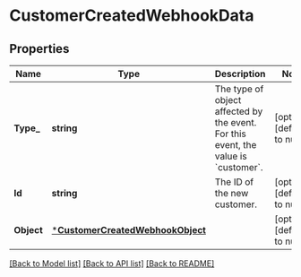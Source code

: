 # CustomerCreatedWebhookData

## Properties
Name | Type | Description | Notes
------------ | ------------- | ------------- | -------------
**Type_** | **string** | The type of object affected by the event. For this event, the value is &#x60;customer&#x60;. | [optional] [default to null]
**Id** | **string** | The ID of the new customer. | [optional] [default to null]
**Object** | [***CustomerCreatedWebhookObject**](CustomerCreatedWebhookObject.md) |  | [optional] [default to null]

[[Back to Model list]](../README.md#documentation-for-models) [[Back to API list]](../README.md#documentation-for-api-endpoints) [[Back to README]](../README.md)

